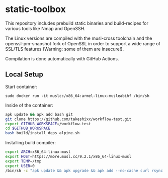 # static-toolbox

This repository includes prebuild static binaries and build-recipes for various tools like Nmap and OpenSSH.

The Linux versions are compiled with the musl-cross toolchain and the openssl-pm-snapshot fork of OpenSSL in order to support a wide range of SSL/TLS features (Warning: some of them are insecure!).

Compilation is done automatically with GitHub Actions.

## Local Setup

Start container:

```
sudo docker run -it muslcc/x86_64:armel-linux-musleabihf /bin/sh
```

Inside of the container:

```bash
apk update && apk add bash git
git clone https://github.com/takeshixx/workflow-test.git
export GITHUB_WORKSPACE=/workflow-test
cd $GITHUB_WORKSPACE
bash build/install_deps_alpine.sh
```

Installing build compiler:

```bash
export ARCH=x86_64-linux-musl
export HOST=https://more.musl.cc/9.2.1/x86_64-linux-musl
export TEMP=/tmp
export USER=0
/bin/sh -c "apk update && apk upgrade && apk add --no-cache curl rsync sudo util-linux && cd / && curl -so ${ARCH}-cross.tgz ${HOST}/${ARCH}-cross.tgz && tar -xf ${ARCH}-cross.tgz && rm ${ARCH}-cross.tgz && cd ${ARCH}-cross"
```
